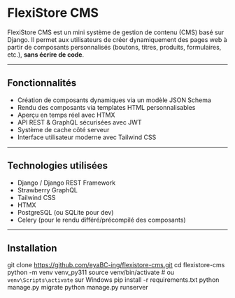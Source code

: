 # FlexiStore CMS

FlexiStore CMS est un mini système de gestion de contenu (CMS) basé sur Django. Il permet aux utilisateurs de créer dynamiquement des pages web à partir de composants personnalisés (boutons, titres, produits, formulaires, etc.), **sans écrire de code**.

---

## Fonctionnalités

- Création de composants dynamiques via un modèle JSON Schema
- Rendu des composants via templates HTML personnalisables
- Aperçu en temps réel avec HTMX
- API REST & GraphQL sécurisées avec JWT
- Système de cache côté serveur
- Interface utilisateur moderne avec Tailwind CSS

---

## Technologies utilisées

- Django / Django REST Framework
- Strawberry GraphQL
- Tailwind CSS
- HTMX
- PostgreSQL (ou SQLite pour dev)
- Celery (pour le rendu différé/précompilé des composants)

---

## Installation

git clone https://github.com/eyaBC-ing/flexistore-cms.git
cd flexistore-cms
python -m venv venv_py311
source venv/bin/activate  # ou `venv\Scripts\activate` sur Windows
pip install -r requirements.txt
python manage.py migrate
python manage.py runserver
